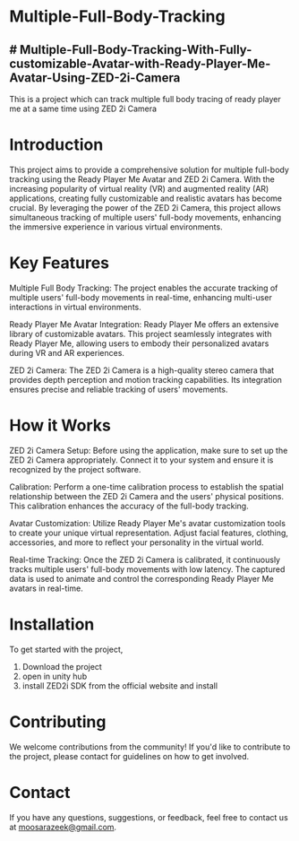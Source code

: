 # Multiple-Full-Body-Tracking
## # Multiple-Full-Body-Tracking-With-Fully-customizable-Avatar-with-Ready-Player-Me-Avatar-Using-ZED-2i-Camera
This is a project which can track multiple full body tracing of ready player me at a same time using ZED 2i Camera

# Introduction
This project aims to provide a comprehensive solution for multiple full-body tracking using the Ready Player Me Avatar and ZED 2i Camera. With the increasing popularity of virtual reality (VR) and augmented reality (AR) applications, creating fully customizable and realistic avatars has become crucial. By leveraging the power of the ZED 2i Camera, this project allows simultaneous tracking of multiple users' full-body movements, enhancing the immersive experience in various virtual environments.

# Key Features
Multiple Full Body Tracking: The project enables the accurate tracking of multiple users' full-body movements in real-time, enhancing multi-user interactions in virtual environments.

Ready Player Me Avatar Integration: Ready Player Me offers an extensive library of customizable avatars. This project seamlessly integrates with Ready Player Me, allowing users to embody their personalized avatars during VR and AR experiences.

ZED 2i Camera: The ZED 2i Camera is a high-quality stereo camera that provides depth perception and motion tracking capabilities. Its integration ensures precise and reliable tracking of users' movements.

# How it Works
ZED 2i Camera Setup: Before using the application, make sure to set up the ZED 2i Camera appropriately. Connect it to your system and ensure it is recognized by the project software.

Calibration: Perform a one-time calibration process to establish the spatial relationship between the ZED 2i Camera and the users' physical positions. This calibration enhances the accuracy of the full-body tracking.

Avatar Customization: Utilize Ready Player Me's avatar customization tools to create your unique virtual representation. Adjust facial features, clothing, accessories, and more to reflect your personality in the virtual world.

Real-time Tracking: Once the ZED 2i Camera is calibrated, it continuously tracks multiple users' full-body movements with low latency. The captured data is used to animate and control the corresponding Ready Player Me avatars in real-time.

# Installation
To get started with the project,

1) Download the project
2) open in unity hub
3) install ZED2i SDK from the official website and install


# Contributing
We welcome contributions from the community! If you'd like to contribute to the project, please contact for guidelines on how to get involved.



# Contact
If you have any questions, suggestions, or feedback, feel free to contact us at moosarazeek@gmail.com.
